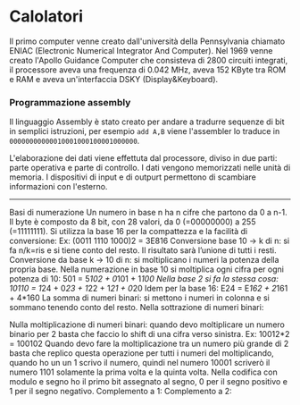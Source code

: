 # Calolatori
Il primo computer venne creato dall'università della Pennsylvania chiamato ENIAC (Electronic Numerical Integrator And Computer). Nel 1969 venne creato l'Apollo Guidance Computer che consisteva di 2800 circuiti integrati, il processore aveva una frequenza di 0.042 MHz, aveva 152 KByte tra ROM e RAM e aveva un'interfaccia DSKY (Display&Keyboard).

### Programmazione assembly
Il linguaggio Assembly è stato creato per andare a tradurre sequenze di bit in semplici istruzioni, per esempio `add A,B` viene l'assembler lo traduce in `00000000000010001000100001000000`.

L'elaborazione dei dati viene effettuta dal processore, diviso in due parti: parte operativa e parte di controllo. I dati vengono memorizzati nelle unità di memoria. I dispositivi di input e di outpurt permettono di scambiare informazioni con l'esterno.

---

Basi di numerazione
Un numero in base n ha n cifre che partono da 0 a n-1.
Il byte è composto da 8 bit, con 28 valori, da 0 (=00000000) a 255 (=11111111).
Si utilizza la base 16 per la compattezza e la facilità di conversione:
Ex: (0011 1110 1000)2 = 3E816
Conversione base 10 → k di n: si fa n/k=ris e si tiene conto del resto. Il risultato sarà l’unione di tutti i resti.
Conversione da base k → 10 di n: si moltiplicano i numeri la potenza della propria base. 
Nella numerazione in base 10 si moltiplica ogni cifra per ogni potenza di 10: 501 = 5*102 + 0*101 + 1*100
Nella base 2 si fa la stessa cosa: 10110 = 1*24 + 0*23 + 1*22 + 1*21 + 0*20
Idem per la base 16: E24 = E*162 + 2*161 + 4*160
La somma di numeri binari: si mettono i numeri in colonna e si sommano tenendo conto del resto.
Nella sottrazione di numeri binari: 



Nulla moltiplicazione di numeri binari: quando devo moltiplicare un numero binario per 2 basta che faccio lo shift di una cifra verso sinistra.
Ex: 10012*2 = 100102
Quando devo fare la moltiplicazione tra un numero più grande di 2 basta che replico questa operazione per tutti i numeri del moltiplicando, quando ho un un 1 scrivo il numero, quindi nel numero 10001 scriverò il numero 1101 solamente la prima volta e la quinta volta.
Nella codifica con modulo e segno ho il primo bit assegnato al segno, 0 per il segno positivo e 1 per il segno negativo.
Complemento a 1: 
Complemento a 2:

